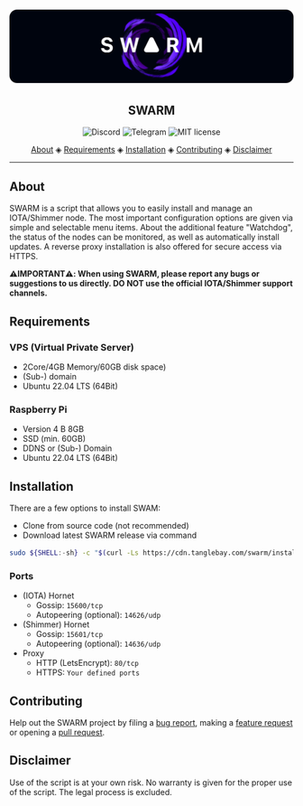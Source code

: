 <h1 align="center">
  <img src="images/swarm_banner.png"></img>
</h1>

<h2 align="center">SWARM</h2>

<p align="center">
  <a href="https://discord.tanglebay.com" style="text-decoration:none;"><img src="https://img.shields.io/badge/Discord-9cf.svg?logo=discord" alt="Discord"></a>
  <a href="https://telegram.tanglebay.com" style="text-decoration:none;"><img src="https://img.shields.io/badge/Telegram-9cf.svg?logo=Telegram" alt="Telegram"></a>
  <a href="https://github.com/tanglebay/swarm/blob/main/LICENSE" style="text-decoration:none;"><img src="https://img.shields.io/badge/License-MIT-green.svg" alt="MIT license"></a>
</p>

<p align="center">
  <a href="#about">About</a> ◈
  <a href="#requirements">Requirements</a> ◈
  <a href="#installation">Installation</a> ◈
  <a href="#contributing">Contributing</a> ◈
  <a href="#disclaimer">Disclaimer</a>
</p>

---

## About

SWARM is a script that allows you to easily install and manage an IOTA/Shimmer node. The most important configuration options are given via simple and selectable menu items. About the additional feature "Watchdog", the status of the nodes can be monitored, as well as automatically install updates. A reverse proxy installation is also offered for secure access via HTTPS.

<b>⚠️IMPORTANT⚠️: When using SWARM, please report any bugs or suggestions to us directly. DO NOT use the official IOTA/Shimmer support channels.</b>

## Requirements

### VPS (Virtual Private Server)
-   2Core/4GB Memory/60GB disk space)
-   (Sub-) domain
-   Ubuntu 22.04 LTS (64Bit)

### Raspberry Pi
-   Version 4 B 8GB
-   SSD (min. 60GB)
-   DDNS or (Sub-) Domain
-   Ubuntu 22.04 LTS (64Bit)

## Installation

There are a few options to install SWAM:

-   Clone from source code (not recommended)
-   Download latest SWARM release via command

```bash
sudo ${SHELL:-sh} -c "$(curl -Ls https://cdn.tanglebay.com/swarm/installer/installer.sh)"
```

### Ports
-   (IOTA) Hornet
    -   Gossip: `15600/tcp`
    -   Autopeering (optional): `14626/udp`
-   (Shimmer) Hornet
    -   Gossip: `15601/tcp`
    -   Autopeering (optional): `14636/udp`
-   Proxy
    -   HTTP (LetsEncrypt): `80/tcp`
    -   HTTPS: `Your defined ports`

## Contributing

Help out the SWARM project by filing a [bug report](https://github.com/tanglebay/swarm/issues/new?assignees=&labels=bug), making a [feature request](https://github.com/tanglebay/swarm/issues/new?assignees=&labels=feat) or opening a [pull request](https://github.com/tanglebay/swarm/pulls/).

## Disclaimer

Use of the script is at your own risk. No warranty is given for the proper use of the script. The legal process is excluded.